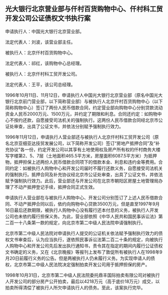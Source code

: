 ## 光大银行北京营业部与仟村百货购物中心、仟村科工贸开发公司公证债权文书执行案

申请执行人：中国光大银行北京营业部。

法定代表人：刘波，该营业部主任。

被执行人：北京仟村百货购物中心。

法定代表人：祁红，该购物中心总经理。

被执行人：北京仟村科工贸开发公司。

法定代表人：王平，该公司总经理。

1996年10月11日、11月12日，申请执行人中国光大银行北京营业部（原名中国光大银行北京前门营业部，以下简称营业部）与被执行人北京仟村百货购物中心（以下简称购物中心）签订了两份人民币借款合同，约定营业部向购物中心分别贷款流动资金人民币2000万元、1500万元，并约定了期限和利息。合同还约定：如购物中心不按约还款，自愿接受司法机关的强制执行。这两份人民币借款合同经北京市公证处审查，出具了公证文书，并依法分别赋予强制执行效力。

1996年11月12日，申请执行人营业部还与被执行人北京仟村科工贸开发公司（原名北京亚细亚达技贸发展公司，以下简称开发公司）签订“房地产抵押合同”及“补充协议”各一份，约定开发公司以其享有土地使用权及房产所有权的仟村商务大楼写字楼第2、5、7层（土地面积465.5平方米，房屋面积6087.5平方米）为抵押物，抵押担保上述两份人民币借款合同项下的借款本金、利息和违约金等费用。合同约定：如被执行人购物中心和开发公司届时不履行还款义务，自愿接受司法机关的强制执行。抵押合同及补充协议经北京市公证处审查，出具了公证文书，并依法赋予强制执行效力。此后，营业部还与开发公司在北京市朝阳区房屋土地管理局办理了不动产抵押登记手续，抵押合同正式生效。

申请执行人营业部在与被执行人购物中心、开发公司分别签订了上述人民币借款合同、不动产抵押合同以后，依约向购物中心贷款3500万元，但是直至1997年9月16日最后还款期限，被执行人购物中心没有履行还本付息的义务，被执行人开发公司也未依约履行担保义务。为此，营业部依照《中华人民共和国民事诉讼法》第二百一十八条第一款的规定，向北京市第二中级人民法院申请强制执行。

北京市第二中级人民法院对申请执行人提交的公证机关依法赋予强制执行效力的债权文书审查后，认为应当执行，遂依照民事诉讼法第二百二十条的规定，向被执行人购物中心和开发公司先后发出执行通知书，责令其在指定的期间内履行公证债权文书确定的义务，又在《北京晚报》等报刊上发布了敦促所有被执行人在1998年9月20日前履行义务的公告。但是两被执行人仍未履行义务。为实现申请人的债权，北京市第二中级人民法院决定强制拍卖开发公司用于抵押担保的房产。

1998年10月31日，北京市第二中级人民法院委托鼎丰国际拍卖有限公司对被执行人开发公司的部分房产公开拍卖，最后以4218万元（高于底价18万元）成交，以拍卖所得清偿了被执行人所欠申请执行人的债务。至此，该案执行完毕。

